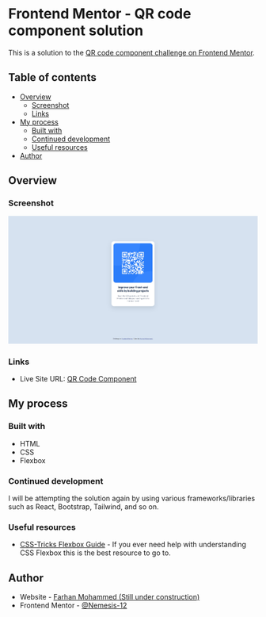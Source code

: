 # Frontend Mentor - QR code component solution

This is a solution to the [QR code component challenge on Frontend Mentor](https://www.frontendmentor.io/challenges/qr-code-component-iux_sIO_H).

## Table of contents

- [Overview](#overview)
  - [Screenshot](#screenshot)
  - [Links](#links)
- [My process](#my-process)
  - [Built with](#built-with)
  - [Continued development](#continued-development)
  - [Useful resources](#useful-resources)
- [Author](#author)

## Overview

### Screenshot

![](./screenshot.jpg)

### Links

- Live Site URL: [QR Code Component](https://nemesis-12.github.io/qr-code-component/)

## My process

### Built with

- HTML
- CSS
- Flexbox

### Continued development

I will be attempting the solution again by using various frameworks/libraries such as React, Bootstrap, Tailwind, and so on.

### Useful resources

- [CSS-Tricks Flexbox Guide](https://css-tricks.com/snippets/css/a-guide-to-flexbox/) - If you ever need help with understanding CSS Flexbox this is the best resource to go to.

## Author

- Website - [Farhan Mohammed (Still under construction)](https://famohammed.vercel.app)
- Frontend Mentor - [@Nemesis-12](https://www.frontendmentor.io/profile/yourusername)
